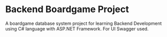 # Backend Boardgame Project
A boardgame database system project for learning Backend Development using C# language with ASP.NET Framework. For UI Swagger used.
